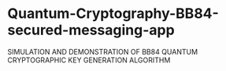 # Quantum-Cryptography-BB84-secured-messaging-app
SIMULATION AND DEMONSTRATION OF BB84 QUANTUM CRYPTOGRAPHIC KEY GENERATION ALGORITHM
